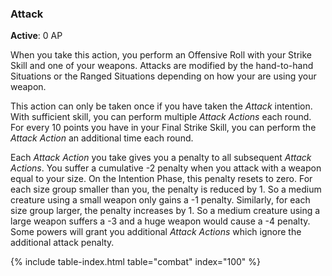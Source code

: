 ### Attack
**Active**: 0 AP

When you take this action, you perform an Offensive Roll with your Strike Skill and one of your weapons. Attacks are modified by the hand-to-hand Situations or the Ranged Situations depending on how your are using your weapon.

This action can only be taken once if you have taken the _Attack_ intention. With sufficient skill, you can perform multiple _Attack Actions_ each round. For every 10 points you have in your Final Strike Skill, you can perform the _Attack Action_ an additional time each round. 

Each _Attack Action_ you take gives you a penalty to all subsequent _Attack Actions_. You suffer a cumulative -2 penalty when you attack with a weapon equal to your size. On the Intention Phase, this penalty resets to zero. For each size group smaller than you, the penalty is reduced by 1. So a medium creature using a small weapon only gains a -1 penalty. Similarly, for each size group larger, the penalty increases by 1. So a medium creature using a large weapon suffers a -3 and a huge weapon would cause a -4 penalty. Some powers will grant you additional _Attack Actions_ which ignore the additional attack penalty.

{% include table-index.html table="combat" index="100" %}